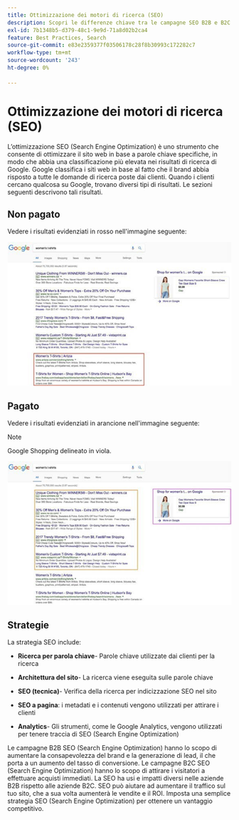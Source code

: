 ```yaml
---
title: Ottimizzazione dei motori di ricerca (SEO)
description: Scopri le differenze chiave tra le campagne SEO B2B e B2C.
exl-id: 7b1348b5-d379-48c1-9e9d-71a8d02b2ca4
feature: Best Practices, Search
source-git-commit: e83e2359377f03506178c28f8b30993c172282c7
workflow-type: tm+mt
source-wordcount: '243'
ht-degree: 0%

---
```


# Ottimizzazione dei motori di ricerca (SEO)

L’ottimizzazione SEO (Search Engine Optimization) è uno strumento che consente di ottimizzare il sito web in base a parole chiave specifiche, in modo che abbia una classificazione più elevata nei risultati di ricerca di Google. Google classifica i siti web in base al fatto che il brand abbia risposto a tutte le domande di ricerca poste dai clienti. Quando i clienti cercano qualcosa su Google, trovano diversi tipi di risultati. Le sezioni seguenti descrivono tali risultati.

## Non pagato

Vedere i risultati evidenziati in rosso nell&#39;immagine seguente:

![Risultati di ricerca SEO Google non pagati](../../assets/playbooks/seo-unpaid.png)

## Pagato

Vedere i risultati evidenziati in arancione nell&#39;immagine seguente:

>[!NOTE]
>
>Google Shopping delineato in viola.

![Risultati di ricerca SEO Google a pagamento](../../assets/playbooks/seo-paid.png)

## Strategie

La strategia SEO include:

- **Ricerca per parola chiave**- Parole chiave utilizzate dai clienti per la ricerca

- **Architettura del sito**- La ricerca viene eseguita sulle parole chiave

- **SEO (tecnica)**- Verifica della ricerca per indicizzazione SEO nel sito

- **SEO a pagina**: i metadati e i contenuti vengono utilizzati per attirare i clienti

- **Analytics**- Gli strumenti, come le Google Analytics, vengono utilizzati per tenere traccia di SEO (Search Engine Optimization)

Le campagne B2B SEO (Search Engine Optimization) hanno lo scopo di aumentare la consapevolezza del brand e la generazione di lead, il che porta a un aumento del tasso di conversione. Le campagne B2C SEO (Search Engine Optimization) hanno lo scopo di attirare i visitatori a effettuare acquisti immediati. La SEO ha usi e impatti diversi nelle aziende B2B rispetto alle aziende B2C. SEO può aiutare ad aumentare il traffico sul tuo sito, che a sua volta aumenterà le vendite e il ROI. Imposta una semplice strategia SEO (Search Engine Optimization) per ottenere un vantaggio competitivo.

